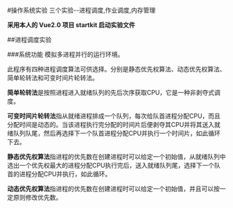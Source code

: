 #操作系统实验
三个实验--进程调度,作业调度,内存管理

**采用本人的 Vue2.0 项目 startkit 启动实验文件**


##进程调度实验

###系统功能
模拟多进程并行的运行环境。

此程序有四种进程调度算法可供选择。分别是静态优先权算法、动态优先权算法、简单轮转法和可变时间片轮转法。

**简单轮转法**是按照进程进入就绪队列的先后次序获取CPU，它是一种非剥夺式调度。

**可变时间片轮转法**指从就绪进程排成一个队列，每次给队首进程分配CPU，而且分配时间是动态的。当该进程执行完分配的时间片后便剥夺其CPU并将其送入就绪队列队尾，然后再选择下一个队首进程分配CPU并执行一个时间片，如此循环下去。

**静态优先权算法**指进程的优先数在创建进程时可以给定一个初始值，从就绪队列中选出一个优先权最大的进程分配CPU执行完后，送入就绪队列尾，选择下一个队首的进程分配CPU并执行，如此循环。

**动态优先权算法**指进程的优先数在创建进程时可以给定一个初始值，并且可以按一定原则修改优先数。